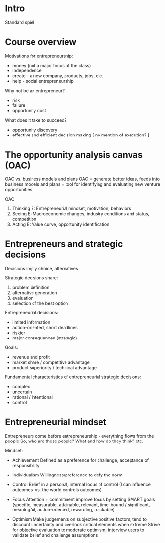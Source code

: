 # Intro
Standard spiel

# Course overview
Motivations for entrepreneurship:
* money (not a major focus of the class)
* independence
* create - a new company, products, jobs, etc.
* help - social entrepreneurship

Why not be an entrepreneur?
* risk 
* failure
* opportunity cost

What does it take to succeed?
* opportunity discovery
* effective and efficient decision making
[ no mention of execution? ]

# The opportunity analysis canvas (OAC)
OAC vs. business models and plans
OAC = generate better ideas, feeds into business models and plans
    = tool for identifying and evaluating new venture opportunities

OAC
1. Thinking E: Entrepreneurial mindset, motivation, behaviors
2. Seeing E: Macroeconomic changes, industry conditions and status, competition
3. Acting E: Value curve, opportunity identification

# Entrepreneurs and strategic decisions
Decisions imply choice, alternatives

Strategic decisions share:
1. problem definition
2. alternative generation
3. evaluation
4. selection of the best option

Entrepreneurial decisions:
* limited information
* action-oriented, short deadlines
* riskier
* major consequences (strategic)

Goals:
* revenue and profit
* market share / competitive advantage
* product superiority / technical advantage

Fundamental characteristics of entrepreneurial strategic decisions:
* complex
* uncertain
* rational / intentional
* control

# Entrepreneurial mindset
Entrepreneurs come before entrepreneurship - everything flows from the people
So, who are these people? What and how do they think? etc.

Mindset:
* Achievement
  Defined as a preference for challenge, acceptance of responsibility

* Individualism
  Willingness/preference to defy the norm

* Control
  Belief in a personal, internal locus of control (I can influence outcomes, vs. the world controls outcomes)

* Focus
  Attention + commitment
  improve focus by setting SMART goals (specific, measurable, attainable, relevant, time-bound / significant, meaningful, action-oriented, rewarding, trackable)

* Optimism
  Make judgements on subjective positive factors; tend to discount uncertainty and overlook critical elements when extreme
  Strive for objective evaluation to moderate optimism; interview users to validate belief and challenge assumptions
